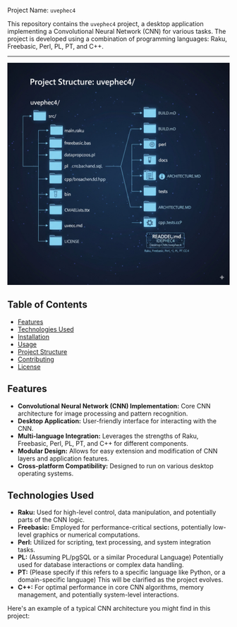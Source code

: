 Project Name: `uvephec4`

This repository contains the `uvephec4` project, a desktop application implementing a Convolutional Neural Network (CNN) for various tasks. The project is developed using a combination of programming languages: Raku, Freebasic, Perl, PL, PT, and C++.

________

![IDEPHEC4](./matrix/cec/image/folder.jpeg)

## Table of Contents

*   [Features](#features)
*   [Technologies Used](#technologies-used)
*   [Installation](#installation)
*   [Usage](#usage)
*   [Project Structure](#project-structure)
*   [Contributing](#contributing)
*   [License](#license)

## Features

*   **Convolutional Neural Network (CNN) Implementation:** Core CNN architecture for image processing and pattern recognition.
*   **Desktop Application:** User-friendly interface for interacting with the CNN.
*   **Multi-language Integration:** Leverages the strengths of Raku, Freebasic, Perl, PL, PT, and C++ for different components.
*   **Modular Design:** Allows for easy extension and modification of CNN layers and application features.
*   **Cross-platform Compatibility:** Designed to run on various desktop operating systems.

## Technologies Used

*   **Raku:** Used for high-level control, data manipulation, and potentially parts of the CNN logic.
*   **Freebasic:** Employed for performance-critical sections, potentially low-level graphics or numerical computations.
*   **Perl:** Utilized for scripting, text processing, and system integration tasks.
*   **PL:** (Assuming PL/pgSQL or a similar Procedural Language) Potentially used for database interactions or complex data handling.
*   **PT:** (Please specify if this refers to a specific language like Python, or a domain-specific language) This will be clarified as the project evolves.
*   **C++:** For optimal performance in core CNN algorithms, memory management, and potentially system-level interactions.

Here's an example of a typical CNN architecture you might find in this project: 

